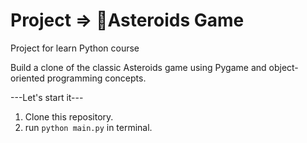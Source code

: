 # Project => **🚀Asteroids Game**

Project for learn Python course

Build a clone of the classic Asteroids game using Pygame and object-oriented programming concepts.

---Let's start it---
1. Clone this repository.
2. run ```python main.py``` in terminal.